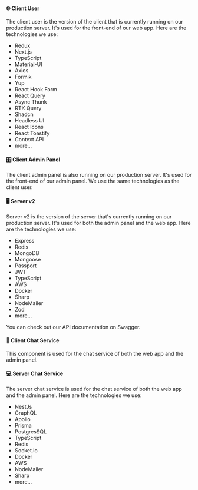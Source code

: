 #### 🌐 Client User

The client user is the version of the client that is currently running on our production server. It's used for the front-end of our web app. Here are the technologies we use:

- Redux
- Next.js
- TypeScript
- Material-UI
- Axios
- Formik
- Yup
- React Hook Form
- React Query
- Async Thunk
- RTK Query
- Shadcn
- Headless UI
- React Icons
- React Toastify
- Context API
- more...

#### 🎛️ Client Admin Panel

The client admin panel is also running on our production server. It's used for the front-end of our admin panel. We use the same technologies as the client user.

#### 🖥️ Server v2

Server v2 is the version of the server that's currently running on our production server. It's used for both the admin panel and the web app. Here are the technologies we use:

- Express
- Redis
- MongoDB
- Mongoose
- Passport
- JWT
- TypeScript
- AWS
- Docker
- Sharp
- NodeMailer
- Zod
- more...

You can check out our API documentation on Swagger.

#### 💬 Client Chat Service

This component is used for the chat service of both the web app and the admin panel.

#### 💻 Server Chat Service

The server chat service is used for the chat service of both the web app and the admin panel. Here are the technologies we use:
- NestJs
- GraphQL
- Apollo
- Prisma
- PostgresSQL
- TypeScript
- Redis
- Socket.io
- Docker
- AWS
- NodeMailer
- Sharp
- more...



